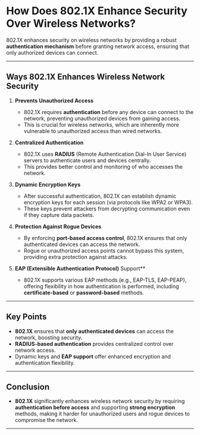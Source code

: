 # How Does 802.1X Enhance Security Over Wireless Networks?

802.1X enhances security on wireless networks by providing a robust **authentication mechanism** before granting network access, ensuring that only authorized devices can connect.

---

## **Ways 802.1X Enhances Wireless Network Security**

1. **Prevents Unauthorized Access**  
   - 802.1X requires **authentication** before any device can connect to the network, preventing unauthorized devices from gaining access.
   - This is crucial for wireless networks, which are inherently more vulnerable to unauthorized access than wired networks.

2. **Centralized Authentication**  
   - 802.1X uses **RADIUS** (Remote Authentication Dial-In User Service) servers to authenticate users and devices centrally.
   - This provides better control and monitoring of who accesses the network.

3. **Dynamic Encryption Keys**  
   - After successful authentication, 802.1X can establish dynamic encryption keys for each session (via protocols like WPA2 or WPA3).
   - These keys prevent attackers from decrypting communication even if they capture data packets.

4. **Protection Against Rogue Devices**  
   - By enforcing **port-based access control**, 802.1X ensures that only authenticated devices can access the network.
   - Rogue or unauthorized access points cannot bypass this system, providing extra protection against attacks.

5. **EAP (Extensible Authentication Protocol)** Support**  
   - 802.1X supports various EAP methods (e.g., EAP-TLS, EAP-PEAP), offering flexibility in how authentication is performed, including **certificate-based** or **password-based** methods.

---

## **Key Points**

- **802.1X** ensures that **only authenticated devices** can access the network, boosting security.
- **RADIUS-based authentication** provides centralized control over network access.
- Dynamic keys and **EAP support** offer enhanced encryption and authentication flexibility.

---

## **Conclusion**

- **802.1X** significantly enhances wireless network security by requiring **authentication before access** and supporting **strong encryption** methods, making it harder for unauthorized users and rogue devices to compromise the network.

---